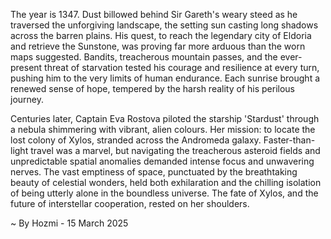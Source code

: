 
The year is 1347.  Dust billowed behind Sir Gareth's weary steed as he traversed the unforgiving landscape, the setting sun casting long shadows across the barren plains.  His quest, to reach the legendary city of Eldoria and retrieve the Sunstone, was proving far more arduous than the worn maps suggested.  Bandits, treacherous mountain passes, and the ever-present threat of starvation tested his courage and resilience at every turn, pushing him to the very limits of human endurance.  Each sunrise brought a renewed sense of hope, tempered by the harsh reality of his perilous journey.

Centuries later, Captain Eva Rostova piloted the starship 'Stardust' through a nebula shimmering with vibrant, alien colours.  Her mission: to locate the lost colony of Xylos, stranded across the Andromeda galaxy.  Faster-than-light travel was a marvel, but navigating the treacherous asteroid fields and unpredictable spatial anomalies demanded intense focus and unwavering nerves.  The vast emptiness of space, punctuated by the breathtaking beauty of celestial wonders, held both exhilaration and the chilling isolation of being utterly alone in the boundless universe.  The fate of Xylos, and the future of interstellar cooperation, rested on her shoulders.

~ By Hozmi - 15 March 2025
